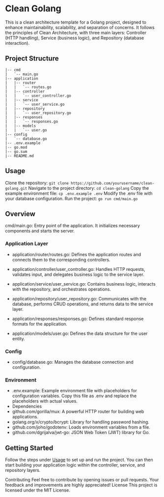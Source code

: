 # Clean Golang
This is a clean architecture template for a Golang project, designed to enhance maintainability, scalability, and separation of concerns. It follows the principles of Clean Architecture, with three main layers: Controller (HTTP handling), Service (business logic), and Repository (database interaction).

## Project Structure
```clean-golang
|-- cmd
|   `-- main.go
|-- application
|   |-- router
|   |   `-- routes.go
|   |-- controller
|   |   `-- user_controller.go
|   |-- service
|   |   `-- user_service.go
|   |-- repository
|   |   `-- user_repository.go
|   |-- responses
|   |   `-- responses.go
|   |-- models
|   |   `-- user.go
|-- config
|   `-- database.go
|-- .env.example
|-- go.mod
|-- go.sum
|-- README.md 
```


## Usage
Clone the repository: ``git clone https://github.com/yourusername/clean-golang.git``
Navigate to the project directory: ``cd clean-golang``
Copy the example environment file: ``cp .env.example .env``
Modify the .env file with your database configuration.
Run the project: ``go run cmd/main.go``
## Overview
cmd/main.go: Entry point of the application. It initializes necessary components and starts the server.
### Application Layer
- application/router/routes.go: Defines the application routes and connects them to the corresponding controllers.

- application/controller/user_controller.go: Handles HTTP requests, validates input, and delegates business logic to the service layer.

- application/service/user_service.go: Contains business logic, interacts with the repository, and orchestrates operations.

- application/repository/user_repository.go: Communicates with the database, performs CRUD operations, and returns data to the service layer.

- application/responses/responses.go: Defines standard response formats for the application.

- application/models/user.go: Defines the data structure for the user entity.

### Config
- config/database.go: Manages the database connection and configuration.
### Environment
- .env.example: Example environment file with placeholders for configuration variables. Copy this file as .env and replace the placeholders with actual values.
- Dependencies
- github.com/gorilla/mux: A powerful HTTP router for building web applications.
- golang.org/x/crypto/bcrypt: Library for handling password hashing.
- github.com/joho/godotenv: Loads environment variables from a file.
- github.com/dgrijalva/jwt-go: JSON Web Token (JWT) library for Go.
## Getting Started
Follow the steps under [Usage](#usage) to set up and run the project. You can then start building your application logic within the controller, service, and repository layers.

Contributing
Feel free to contribute by opening issues or pull requests. Your feedback and improvements are highly appreciated!
License
This project is licensed under the MIT License.

